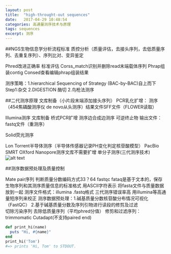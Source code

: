 ```yaml
---
layout: post
title:  "high-throught-out sequences"
date:   2017-04-29 10:48:54
categories: 高通量测序技术与原理
tags: sequences
excerpt: 测序
---
```


##NGS生物信息学分析流程标准
质控分析（质量评估，去接头序列，去低质量序列、去重复序列）、序列比对、变异鉴定


Phred改进正确率 标准评估
Corss_match识别并删除read末端载体序列
Phrap组装contig
Consed查看编辑phrap组装结果

测序策略：1.hierarchical Sequencing of Strategy (BAC-by-BAC)自上而下
Step1:杂交 2.DIGESTION 酶切 2.鸟枪法测序

##二代测序原理
文库制备（小片段末端添加接头序列） PCR乳化扩增： 测序（454焦磷酸测序仪  de novo从头测序）结果文件SFF文件（FLOWER读取）

Illumina测序 文库制备 桥式PCR扩增 测序边合成边测序 可逆终止物 输出文件：fastq文件（重测序）

Solid荧光测序

Lon Torrent半导体测序（半导体传感器记录PH变化判定核苷酸模型）
PacBio SMRT   OXford Nanopore测序文库不需要扩增 单分子测序(三代测序技术)
<img src="C:/Users/Administrator/Desktop/pic/1.png" alt="alt text">


##测序数据预处理及质量控制

Mate pair序列 
判断质量分数编码方式33？64 fastqc  fataq是基于文本的，保存生物序列和其测序质量信息的标准格式 用ASCII字符表示 将fasta文件与质量数据放到一起
测序文件格式：illumina  .fastq格式
三代测序错误率高 用illumina等高通量短序列来校正
测序数据预处理：1.碱基质量分数核苷酸分布情况可视化 （FastQC） 2.基于碱基质量分数及序列引物进行读段的修剪及过滤  
切除污染序列 去除低质量序列（平均phred分值）
修剪和过滤序列：trimmomatic Cutadapt(不支持paired end)

```ruby
def print_hi(name)
  puts "Hi, #{name}"
end
print_hi('Tom')
#=> prints 'Hi, Tom' to STDOUT.
```


